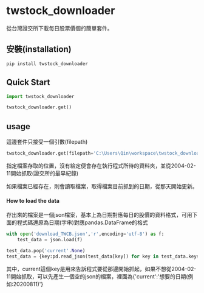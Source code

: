 twstock_downloader
========================
從台灣證交所下載每日股票價個的簡單套件。


## 安裝(installation)
```
pip install twstock_downloader
```

## Quick Start

```python
import twstock_downloader

twstock_downloader.get()
```

## usage

這邊套件只接受一個引數(filepath)

```python
twstock_downloader.get(filepath='C:\Users\Qin\workspace\twstock_downloader\twstock_downloader\result.json')
```
指定檔案存取的位置，沒有給定便會存在執行程式所待的資料夾，並從2004-02-11開始抓取(證交所的最早紀錄)

如果檔案已經存在，則會讀取檔案，取得檔案目前抓到的日期，從那天開始更新。



#### How to load the data
存出來的檔案是一個json檔案，基本上為日期對應每日的股價的資料格式，可用下面的程式碼還原為日期(字串)對應pandas.DataFrame的格式

```python
with open('download_TWCB.json','r',encoding='utf-8') as f:
    test_data = json.load(f)

test_data.pop('current'.None)
test_data = {key:pd.read_json(test_data[key]) for key in test_data.keys()} 
```

其中，current這個key是用來告訴程式要從那邊開始抓起，如果不想從2004-02-11開始抓取，可以先產生一個空的json的檔案，裡面為{'current':'想要的日期(例如:20200811)'}